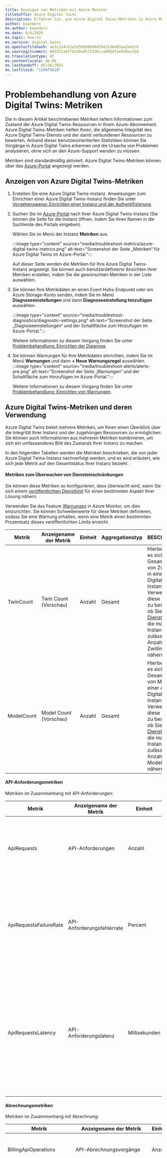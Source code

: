 ```yaml
---
title: Anzeigen von Metriken mit Azure Monitor
titleSuffix: Azure Digital Twins
description: Erfahren Sie, wie Azure Digital Twins-Metriken in Azure Monitor angezeigt werden.
author: baanders
ms.author: baanders
ms.date: 8/4/2020
ms.topic: how-to
ms.service: digital-twins
ms.openlocfilehash: ae3c214cb1e1d58098dddd29a31d6403aa2e42c6
ms.sourcegitcommit: 80d311abffb2d9a457333bcca898dfae830ea1b4
ms.translationtype: HT
ms.contentlocale: de-DE
ms.lasthandoff: 05/26/2021
ms.locfileid: "110475619"
---
```

# <a name="troubleshooting-azure-digital-twins-metrics"></a>Problembehandlung von Azure Digital Twins: Metriken

Die in diesem Artikel beschriebenen Metriken liefern Informationen zum Zustand der Azure Digital Twins-Ressourcen in Ihrem Azure-Abonnement. Azure Digital Twins-Metriken helfen Ihnen, die allgemeine Integrität des Azure Digital Twins-Diensts und der damit verbundenen Ressourcen zu bewerten. Anhand dieser benutzerorientierten Statistiken können Sie Vorgänge in Azure Digital Twins erkennen und die Ursache von Problemen analysieren, ohne sich an den Azure-Support wenden zu müssen.

Metriken sind standardmäßig aktiviert. Azure Digital Twins-Metriken können über das [Azure-Portal](https://portal.azure.com) angezeigt werden.

## <a name="how-to-view-azure-digital-twins-metrics"></a>Anzeigen von Azure Digital Twins-Metriken

1. Erstellen Sie eine Azure Digital Twins-Instanz. Anweisungen zum Einrichten einer Azure Digital Twins-Instanz finden Sie unter [Vorgehensweise: Einrichten einer Instanz und der Authentifizierung](how-to-set-up-instance-portal.md).

2. Suchen Sie im [Azure-Portal](https://portal.azure.com) nach Ihrer Azure Digital Twins-Instanz (Sie können die Seite für die Instanz öffnen, indem Sie ihren Namen in die Suchleiste des Portals eingeben). 

    Wählen Sie im Menü der Instanz **Metriken** aus.
   
    :::image type="content" source="media/troubleshoot-metrics/azure-digital-twins-metrics.png" alt-text="Screenshot der Seite „Metriken“ für Azure Digital Twins im Azure-Portal.":::

    Auf dieser Seite werden die Metriken für Ihre Azure Digital Twins-Instanz angezeigt. Sie können auch benutzerdefinierte Ansichten Ihrer Metriken erstellen, indem Sie die gewünschten Metriken in der Liste auswählen.
    
3. Sie können Ihre Metrikdaten an einen Event Hubs-Endpunkt oder ein Azure Storage-Konto senden, indem Sie im Menü **Diagnoseeinstellungen** und dann **Diagnoseeinstellung hinzufügen** auswählen.

    :::image type="content" source="media/troubleshoot-diagnostics/diagnostic-settings.png" alt-text="Screenshot der Seite „Diagnoseeinstellungen“ und der Schaltfläche zum Hinzufügen im Azure-Portal.":::

    Weitere Informationen zu diesem Vorgang finden Sie unter [Problembehandlung: Einrichten der Diagnose](troubleshoot-diagnostics.md).

4. Sie können Warnungen für Ihre Metrikdaten einrichten, indem Sie im Menü **Warnungen** und dann **+ Neue Warnungsregel** auswählen.
    :::image type="content" source="media/troubleshoot-alerts/alerts-pre.png" alt-text="Screenshot der Seite „Warnungen“ und der Schaltfläche zum Hinzufügen im Azure-Portal.":::

    Weitere Informationen zu diesem Vorgang finden Sie unter [Problembehandlung: Einrichten von Warnungen](troubleshoot-alerts.md).

## <a name="azure-digital-twins-metrics-and-how-to-use-them"></a>Azure Digital Twins-Metriken und deren Verwendung

Azure Digital Twins bietet mehrere Metriken, um Ihnen einen Überblick über die Integrität Ihrer Instanz und der zugehörigen Ressourcen zu ermöglichen. Sie können auch Informationen aus mehreren Metriken kombinieren, um sich ein umfassenderes Bild des Zustands Ihrer Instanz zu machen. 

In den folgenden Tabellen werden die Metriken beschrieben, die von jeder Azure Digital Twins-Instanz nachverfolgt werden, und es wird erläutert, wie sich jede Metrik auf den Gesamtstatus Ihrer Instanz bezieht.

#### <a name="metrics-for-tracking-service-limits"></a>Metriken zum Überwachen von Diensteinschränkungen

Sie können diese Metriken so konfigurieren, dass überwacht wird, wann Sie sich einem [veröffentlichten Dienstlimit](reference-service-limits.md#functional-limits) für einen bestimmten Aspekt Ihrer Lösung nähern. 

Verwenden Sie das Feature [Warnungen](troubleshoot-alerts.md) in Azure Monitor, um dies einzurichten. Sie können Schwellenwerte für diese Metriken definieren, sodass Sie eine Warnung erhalten, wenn eine Metrik einen bestimmten Prozentsatz dieses veröffentlichten Limits erreicht.

| Metrik | Anzeigename der Metrik | Einheit | Aggregationstyp| BESCHREIBUNG | Dimensionen |
| --- | --- | --- | --- | --- | --- |
| TwinCount | Twin Count (Vorschau) | Anzahl | Gesamt | Hierbei handelt es sich um die Gesamtanzahl von Zwillingen in einer Azure Digital Twins-Instanz. Verwenden Sie diese Metrik, um zu bestimmen, ob Sie sich dem [Dienstlimit](reference-service-limits.md#functional-limits) für die maximal pro Instanz zulässige Anzahl an Zwillingen nähern. |  Keine |
| ModelCount | Model Count (Vorschau) | Anzahl | Gesamt | Hierbei handelt es sich um die Gesamtanzahl von Modellen in einer Azure Digital Twins-Instanz. Verwenden Sie diese Metrik, um zu bestimmen, ob Sie sich dem [Dienstlimit](reference-service-limits.md#functional-limits) für die maximal pro Instanz zulässige Anzahl an Modellen nähern. | Keine |

#### <a name="api-request-metrics"></a>API-Anforderungsmetriken

Metriken im Zusammenhang mit API-Anforderungen:

| Metrik | Anzeigename der Metrik | Einheit | Aggregationstyp| BESCHREIBUNG | Dimensionen |
| --- | --- | --- | --- | --- | --- |
| ApiRequests | API-Anforderungen | Anzahl | Gesamt | Die Anzahl der API-Anforderungen, die für Lese-, Schreib-, Lösch- und Abfragevorgänge für Digital Twins durchgeführt wurden. |  Authentifizierung, <br>Betrieb, <br>Protokoll, <br>Statuscode, <br>Statuscodeklasse, <br>Statustext |
| ApiRequestsFailureRate | API-Anforderungsfehlerrate | Percent | Average | Der Prozentsatz der API-Anforderungen, die der Dienst für Ihre Instanz erhält und die einen internen Fehler (500) als Antwortcode für Lese-, Schreib-, Lösch- und Abfragevorgänge von Digital Twins angeben. | Authentifizierung, <br>Betrieb, <br>Protokoll, <br>Statuscode, <br>Statuscodeklasse, <br>Statustext
| ApiRequestsLatency | API-Anforderungslatenz | Millisekunden | Average | Die Antwortzeit für API-Anforderungen. Dies bezieht sich auf den Zeitraum zwischen dem Eingang der Anforderung bei Azure Digital Twins und dem Zeitpunkt, zu dem der Dienst ein Erfolgs- bzw. Fehlerergebnis für Lese-, Schreib-, Lösch- und Abfragevorgänge von Digital Twins sendet. | Authentifizierung, <br>Betrieb, <br>Protocol |

#### <a name="billing-metrics"></a>Abrechnungsmetriken

Metriken im Zusammenhang mit Abrechnung:

| Metrik | Anzeigename der Metrik | Einheit | Aggregationstyp| BESCHREIBUNG | Dimensionen |
| --- | --- | --- | --- | --- | --- |
| BillingApiOperations | API-Abrechnungsvorgänge | Anzahl | Gesamt | Abrechnungsmetrik für die Anzahl aller API-Anforderungen, die für den Azure Digital Twins-Dienst durchgeführt wurden. | Messungs-ID |
| BillingMessagesProcessed | Verarbeitete Abrechnungsnachrichten | Anzahl | Gesamt | Abrechnungsmetrik für die Anzahl von Nachrichten, die von Azure Digital Twins Zwillingen an externe Endpunkte gesendet werden.<br><br>Nutzdaten dürfen maximal 1 KB groß sein, da sie ansonsten nicht als einzelne Nachricht für die Abrechnung betrachtet wird. Umfangreichere Nutzdaten werden als zusätzliche Nachrichten in Schritten von 1 KB gezählt. (Eine Nachricht zwischen 1 und 2 KB wird also als zwei Nachrichten gezählt, eine Nachricht zwischen 2 und 3 KB als drei Nachrichten usw.)<br>Diese Einschränkung gilt auch für Antworten: Ein Aufruf, der 1,5 KB im Antworttext zurückgibt, wird beispielsweise als zwei Vorgänge in Rechnung gestellt. | Messungs-ID |
| BillingQueryUnits | Abrechnungsabfrageeinheiten | Anzahl | Gesamt | Die Anzahl der Abfrageeinheiten (ein intern berechnetes Measure der Dienstressourcennutzung), die zum Ausführen von Abfragen genutzt werden. Es ist auch eine Hilfs-API zum Messen von Abfrageeinheiten verfügbar: [QueryChargeHelper-Klasse](/dotnet/api/azure.digitaltwins.core.querychargehelper?view=azure-dotnet&preserve-view=true) | Messungs-ID |

Weitere Informationen zur Art und Weise, wie Azure Digital Twins abgerechnet wird, finden Sie unter [Azure Digital Twins-Preise](https://azure.microsoft.com/pricing/details/digital-twins/).

#### <a name="ingress-metrics"></a>Eingangsmetriken

Metriken im Zusammenhang mit Dateneingang:

| Metrik | Anzeigename der Metrik | Einheit | Aggregationstyp| BESCHREIBUNG | Dimensionen |
| --- | --- | --- | --- | --- | --- |
| IngressEvents | Eingangsereignisse | Anzahl | Gesamt | Die Anzahl der in Azure Digital Twins eingehenden Telemetrieereignisse. | Ergebnis |
| IngressEventsFailureRate | Eingangsereignis-Fehlerrate | Percent | Average | Der Prozentsatz der eingehenden Telemetrieereignisse, bei denen der Dienst einen internen Fehlerantwortcode (500) zurückgibt. | Ergebnis |
| IngressEventsLatency | Latenz von Eingangsereignissen | Millisekunden | Average | Die Zeit zwischen dem Eintreffen eines Ereignisses und dem Zeitpunkt, zu dem es von Azure Digital Twins ausgegeben werden kann, wobei der Dienst ein Erfolgs-/Fehlerergebnis sendet. | Ergebnis |

#### <a name="routing-metrics"></a>Routingmetriken

Metriken im Zusammenhang mit Routing:

| Metrik | Anzeigename der Metrik | Einheit | Aggregationstyp| BESCHREIBUNG | Dimensionen |
| --- | --- | --- | --- | --- | --- |
| MessagesRouted | Weitergeleitete Nachrichten | Anzahl | Gesamt | Die Anzahl der Nachrichten, die an einen Azure-Endpunktdienst (z. B. Event Hub, Service Bus oder Event Grid) weitergeleitet werden. | Endpunkttyp, <br>Ergebnis |
| RoutingFailureRate | Routingfehlerrate | Percent | Average | Der Prozentsatz der Ereignisse, die zu einem Fehler führen, wenn sie von Azure Digital Twins zu einem Azure-Endpunktdienst wie Event Hub, Service Bus oder Event Grid weitergeleitet werden. | Endpunkttyp, <br>Ergebnis |
| RoutingLatency | Routinglatenz | Millisekunden | Average | Die Zeit, die zwischen der Weiterleitung eines Ereignisses von Azure Digital Twins bis zu dem Zeitpunkt verstrichen ist, an dem es an den Azure-Endpunktdienst wie Event Hub, Service Bus oder Event Grid gesendet wird. | Endpunkttyp, <br>Ergebnis |

## <a name="dimensions"></a>Dimensionen

Mit Dimensionen lassen sich genauere Details zu den Metriken ermitteln. Einige Routingmetriken bieten Informationen zu den einzelnen Endpunkten. In der folgenden Tabelle sind die möglichen Werte für diese Dimensionen aufgeführt.

| Dimension | Werte |
| --- | --- |
| Authentifizierung | OAuth |
| Vorgang (für API-Anforderungen) | Microsoft.DigitalTwins/digitaltwins/delete, <br>Microsoft.DigitalTwins/digitaltwins/write, <br>Microsoft.DigitalTwins/digitaltwins/read, <br>Microsoft.DigitalTwins/eventroutes/read, <br>Microsoft.DigitalTwins/eventroutes/write, <br>Microsoft.DigitalTwins/eventroutes/delete, <br>Microsoft.DigitalTwins/models/read, <br>Microsoft.DigitalTwins/models/write, <br>Microsoft.DigitalTwins/models/delete, <br>Microsoft.DigitalTwins/query/action |
| Endpunkttyp | Event Grid, <br>Event Hub, <br>Service Bus |
| Protocol | HTTPS |
| Ergebnis | Erfolg, <br>Fehler |
| Statuscode | 200, 404, 500 usw. |
| Statuscodeklasse | 2xx, 4xx, 5xx usw. |
| Statustext | Interner Serverfehler, Nicht gefunden, usw. |

## <a name="next-steps"></a>Nächste Schritte

Weitere Informationen zum Verwalten von aufgezeichneten Metriken für Azure Digital Twins finden Sie unter [Problembehandlung: Einrichten der Diagnose](troubleshoot-diagnostics.md).
